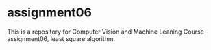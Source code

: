# assignment06
This is a repository for Computer Vision and Machine Leaning Course assignment06, least square algorithm.
